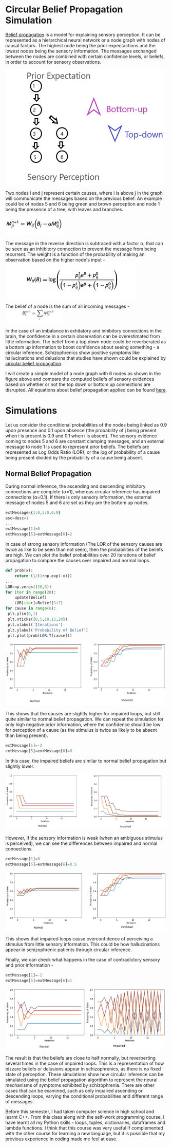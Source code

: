 # Circular Belief Propagation Simulation
[Belief propagation](https://en.wikipedia.org/wiki/Belief_propagation) is a model for explaining sensory perception. It can be represented as a hierarchical neural network or a node graph with nodes of causal factors. The highest node being the prior expectactions and the lowest nodes being the sensory information. The messages exchanged between the nodes are combined with certain confidence levels, or beliefs, in order to account for sensory observations. 

 ![alt text](https://github.com/SuhritD/PCBS-project/blob/master/Ayy%20lmao.png "Node Graph")
 
 Two nodes i and j represent certain causes, where i is above j in the graph will communicate the messages based on the previous belief. An example could be of nodes 5 and 6 being green and brown perception and node 1 being the presence of a tree, with leaves and branches. 
 
 ![alt text](https://github.com/SuhritD/PCBS-project/blob/master/Capture.PNG)
 
The message in the reverse direction is subtraced with a factor α, that can be seen as an inhibitory connection to prevent the message from being recurrent. The weight is a function of the probability of making an observation based on the higher node's input - 
 ![alt text](https://github.com/SuhritD/PCBS-project/blob/master/W.PNG) 
 
 The belief of a node is the sum of all incoming messages - 
 ![alt text](https://github.com/SuhritD/PCBS-project/blob/master/b.PNG)
 
 In the case of an imbalance in exhitatory and inhibitory connections in the brain, the confidence in a certain observation can be overestimated from little information. The belief from a top down node could be reverberated as a bottom up information to boost confidence about seeing something - a circular inference. Schizophrenics show positive symptoms like hallucinations and delusions that studies have shown could be explained by [circular belief propagation](https://academic.oup.com/schizophreniabulletin/article/42/5/1124/2414016).
 
 
 I will create a simple model of a node graph with 6 nodes as shown in the figure above and compare the computed beliefs of sensory evidences based on whether or not the top down or bottom up connections are disrupted. All equations about belief propagation applied can be found [here]. 

 
 # Simulations 
 Let us consider the conditional probabilities of the nodes being linked as 0.9 upon presence and 0.1 upon absence (the probability of j being present when i is present is 0.9 and 0.1 when i is absent). The sensory evidence coming to nodes 5 and 6 are constant clamping messages, and an external message to node 1 is used to represent prior beliefs. The beliefs are represented as Log Odds Ratio (LOR), or the log of probability of a cause being present divided by the probability of a cause being absent.     
 ## Normal Belief Propagation 
 During normal inference, the ascending and descending inhibitory connections are complete (α=1), whereas circular inference has impaired connections (α=0.1). If there is only sensory information, the external message of nodes 5 and 6 are set as they are the bottom up nodes.
 ```python
 extMessage={1:0,5:0,6:0}
 asc=desc=1
 ...
 extMessage[1]=0
 extMessage[5]=extMessage[6]=2  
 ```
In case of strong sensory information (The LOR of the sensory causes are twice as like to be seen than not seen), then the probabilities of the beliefs are high. We can plot the belief probabilities over 20 iterations of belief propagation to compare the causes over impaired and normal loops. 
```python
def prob(x):
    return (1/(1+np.exp(-x)))
...
LOR=np.zeros((20,6))
for iter in range(20):
    update(Belief)
    LOR[iter]=Belief[1:7]
for cause in range(6):
 plt.ylim(0,1)
 plt.xticks([0,5,10,15,20])
 plt.xlabel('Iterations')
 plt.ylabel('Probability of Belief')
 plt.plot(prob(LOR.T[cause]))
 ```
 
 ![alt text](https://github.com/SuhritD/PCBS-project/blob/master/Sens2.png)
 
 This shows that the causes are slightly higher for impaired loops, but still quite similar to normal belief propagation. We can repeat the simulation for only high negative prior information, where the confidence should be low for perception of a cause (as the stimulus is twice as likely to be absent than being present).
 
```python
extMessage[1]=-2
extMessage[5]=extMessage[6]=0
```
In this case, the impaired beliefs are similar to normal belief propagation but slightly lower. 

![alt text](https://github.com/SuhritD/PCBS-project/blob/master/Prior%20High.png)

However, if the sensory information is weak (when an ambiguous stimulus is perceived), we can see the differences between impaired and normal connections. 

```python
extMessage[1]=0
extMessage[5]=extMessage[6]=0.5
```

![alt text](https://github.com/SuhritD/PCBS-project/blob/master/Senslow.png) 

This shows that impaired loops cause overconfidence of perceiving a stimulus from little sensory information. This could be how hallucinations appear in schizophrenic patients through circular inference. 

Finally, we can check what happens in the case of contradictory sensory and prior information - 

```python
extMessage[1]=-2
extMessage[5]=extMessage[6]=1
```

![alt text](https://github.com/SuhritD/PCBS-project/blob/master/Contra%20norm.png) 

The result is that the beliefs are close to half normally, but reverberting several times in the case of impaired loops. This is a representation of how bizzare beliefs or delusions appear in schizophrenics, as there is no fixed state of perception. 
 These simulations show how circular inference can be simulated using the belief propagation algorithm to represent the neural mechanisms of symptoms exhibited by schizophrenia. There are other cases that can be examined, such as only impaired ascending or descending loops, varying the conditional probabilities and different range of messages. 
 
 Before this semester, I had taken computer science in high school and learnt C++. From this class along with the self-work programming course, I have learnt all my Python skills - loops, tuples, dictionaries, dataframes and lambda functions. I think that this course was very useful if complemented with the other course for learning a new language, but it is possible that my previous experience in coding made me feel at ease. 

[here]: https://oup.silverchair-cdn.com/oup/backfile/Content_public/Journal/brain/136/11/10.1093_brain_awt257/3/awt257_Supplementary_Data.zip?Expires=1578341001&Signature=y6luI7Pil3mD-OqDYChLIsVoNk4ev2r1sMzwQessujtYe2gs0AGiBhiIF~Y0zUdh7GYVKN1KrUGg7SdaFuQj3Tix46ZIqsDXCGrfNc~AP5Of3M8kcNULcwHSPt5eDcVe9z7AI8HoIflqg6dEyG3dNOvK658O1HsUx-zUmt0ZR~ltqJuhK1eGOfJhzqv-agYcZFmt4Mt8ECe8rwxGBiwrC-kz6LpYJ3NzaejK1H5mo9e-fqmEmWMIVdnmuphqFvU~ey-59TAuzAjUyX3ayXHbooo8WhEpvoc2zWUYf9Dri5J296xG6T~hGXz2JdDYfHvFC-3dGiTM5mn7pmzdDhhFfA__&Key-Pair-Id=APKAIE5G5CRDK6RD3PGA
